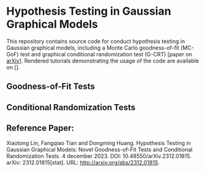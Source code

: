 # Hypothesis Testing in Gaussian Graphical Models
This repository contains source code for conduct hypothesis testing in Gaussian graphical models, including a Monte Carlo goodness-of-fit (MC-GoF) test and graphical conditional randomization test (G-CRT)  [paper on [arXiv]([https://website-name.com](https://arxiv.org/abs/2312.01815))]. Rendered tutorials demonstrating the usage of the code are available on [].

## Goodness-of-Fit Tests 

## Conditional Randomization Tests

## Reference Paper:   
Xiaotong Lin, Fangqiao Tian and Dongming Huang. Hypothesis
Testing in Gaussian Graphical Models: Novel Goodness-of-Fit Tests
and Conditional Randomization Tests. 4 december 2023. DOI:
10.48550/arXiv.2312.01815. arXiv: 2312.01815[stat]. URL:
http://arxiv.org/abs/2312.01815.
